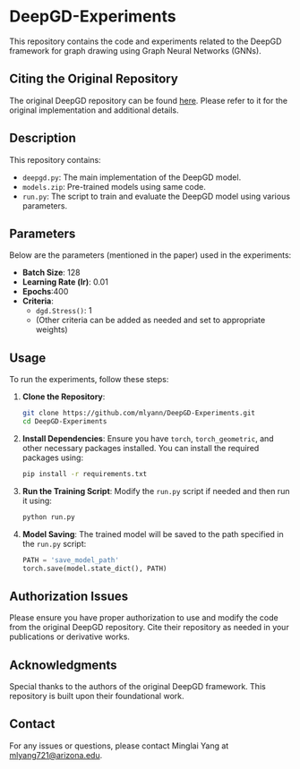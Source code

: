 # DeepGD-Experiments

This repository contains the code and experiments related to the DeepGD framework for graph drawing using Graph Neural Networks (GNNs). 

## Citing the Original Repository

The original DeepGD repository can be found [here](https://github.com/yolandalalala/DeepGD). Please refer to it for the original implementation and additional details.

## Description

This repository contains:
- `deepgd.py`: The main implementation of the DeepGD model.
- `models.zip`: Pre-trained models using same code.
- `run.py`: The script to train and evaluate the DeepGD model using various parameters.

## Parameters

Below are the parameters (mentioned in the paper) used in the experiments:

- **Batch Size**: 128
- **Learning Rate (lr)**: 0.01
- **Epochs**:400
- **Criteria**:
  - `dgd.Stress()`: 1
  - (Other criteria can be added as needed and set to appropriate weights)

## Usage

To run the experiments, follow these steps:

1. **Clone the Repository**:
    ```bash
    git clone https://github.com/mlyann/DeepGD-Experiments.git
    cd DeepGD-Experiments
    ```

2. **Install Dependencies**:
    Ensure you have `torch`, `torch_geometric`, and other necessary packages installed. You can install the required packages using:
    ```bash
    pip install -r requirements.txt
    ```

3. **Run the Training Script**:
    Modify the `run.py` script if needed and then run it using:
    ```bash
    python run.py
    ```

4. **Model Saving**:
    The trained model will be saved to the path specified in the `run.py` script:
    ```python
    PATH = 'save_model_path'
    torch.save(model.state_dict(), PATH)
    ```

## Authorization Issues

Please ensure you have proper authorization to use and modify the code from the original DeepGD repository. Cite their repository as needed in your publications or derivative works.

## Acknowledgments

Special thanks to the authors of the original DeepGD framework. This repository is built upon their foundational work.

## Contact

For any issues or questions, please contact Minglai Yang at mlyang721@arizona.edu.
